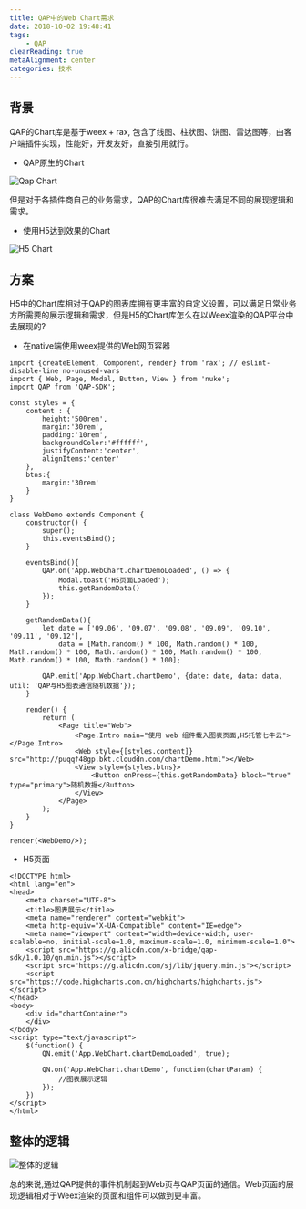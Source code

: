 ```yaml
---
title: QAP中的Web Chart需求
date: 2018-10-02 19:48:41
tags:
    - QAP
clearReading: true
metaAlignment: center
categories: 技术
---
```


## 背景
QAP的Chart库是基于weex + rax, 包含了线图、柱状图、饼图、雷达图等，由客户端插件实现，性能好，开发友好，直接引用就行。

- QAP原生的Chart

![Qap Chart](https://cdn.nlark.com/yuque/0/2019/png/103782/1563428248981-ebf27849-d181-47b1-a1cf-71337504f383.png?x-oss-process=image/resize,w_579)

但是对于各插件商自己的业务需求，QAP的Chart库很难去满足不同的展现逻辑和需求。

<!-- excerpt -->

- 使用H5达到效果的Chart

![H5 Chart](https://cdn.nlark.com/yuque/0/2019/jpeg/103782/1563425928516-2ecec587-7828-4570-a9b1-ad34ba93ed81.jpeg?x-oss-process=image/resize,w_450)

## 方案

H5中的Chart库相对于QAP的图表库拥有更丰富的自定义设置，可以满足日常业务方所需要的展示逻辑和需求，但是H5的Chart库怎么在以Weex渲染的QAP平台中去展现的?

- 在native端使用weex提供的Web网页容器

```
import {createElement, Component, render} from 'rax'; // eslint-disable-line no-unused-vars
import { Web, Page, Modal, Button, View } from 'nuke';
import QAP from 'QAP-SDK';

const styles = {
    content : {
        height:'500rem',
        margin:'30rem',
        padding:'10rem',
        backgroundColor:'#ffffff',
        justifyContent:'center',
        alignItems:'center'
    },
    btns:{
        margin:'30rem'
    }
}

class WebDemo extends Component {
    constructor() {
        super();
        this.eventsBind();
    }

    eventsBind(){
        QAP.on('App.WebChart.chartDemoLoaded', () => {
            Modal.toast('H5页面Loaded');
            this.getRandomData()
        });
    }

    getRandomData(){
        let date = ['09.06', '09.07', '09.08', '09.09', '09.10', '09.11', '09.12'],
            data = [Math.random() * 100, Math.random() * 100, Math.random() * 100, Math.random() * 100, Math.random() * 100, Math.random() * 100, Math.random() * 100];

        QAP.emit('App.WebChart.chartDemo', {date: date, data: data, util: 'QAP与H5图表通信随机数据'});
    }

    render() {
        return (
            <Page title="Web">
                <Page.Intro main="使用 web 组件载入图表页面,H5托管七牛云"></Page.Intro>
                <Web style={[styles.content]} src="http://puqqf48gp.bkt.clouddn.com/chartDemo.html"></Web>
                <View style={styles.btns}>
                    <Button onPress={this.getRandomData} block="true" type="primary">随机数据</Button>
                </View>
            </Page>
        );
    }
}

render(<WebDemo/>);
```

- H5页面
```
<!DOCTYPE html>
<html lang="en">
<head>
    <meta charset="UTF-8">
    <title>图表展示</title>
    <meta name="renderer" content="webkit">
    <meta http-equiv="X-UA-Compatible" content="IE=edge">
    <meta name="viewport" content="width=device-width, user-scalable=no, initial-scale=1.0, maximum-scale=1.0, minimum-scale=1.0">
    <script src="https://g.alicdn.com/x-bridge/qap-sdk/1.0.10/qn.min.js"></script>
    <script src="https://g.alicdn.com/sj/lib/jquery.min.js"></script>
    <script src="https://code.highcharts.com.cn/highcharts/highcharts.js"></script>
</head>
<body>
    <div id="chartContainer">
    </div>
</body>
<script type="text/javascript">
    $(function() {
        QN.emit('App.WebChart.chartDemoLoaded', true);

        QN.on('App.WebChart.chartDemo', function(chartParam) {
            //图表展示逻辑
        });
    })
</script>
</html>
```

## 整体的逻辑

![整体的逻辑](https://cdn.nlark.com/yuque/0/2019/jpeg/103782/1563465445206-12edc4de-0029-4787-a217-9e585d9ba462.jpeg?x-oss-process=image/resize,w_746)

总的来说,通过QAP提供的事件机制起到Web页与QAP页面的通信。Web页面的展现逻辑相对于Weex渲染的页面和组件可以做到更丰富。